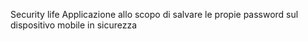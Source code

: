 Security life
Applicazione allo scopo di salvare le propie password sul dispositivo mobile in sicurezza 
